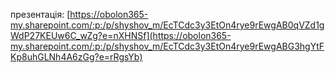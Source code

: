 презентація: [https://obolon365-my.sharepoint.com/:p:/p/shyshov_m/EcTCdc3y3EtOn4rye9rEwgAB0qVZd1gWdP27KEUw6C_wZg?e=nXHNSf](https://obolon365-my.sharepoint.com/:p:/p/shyshov_m/EcTCdc3y3EtOn4rye9rEwgABG3hgYtFKp8uhGLNh4A6zGg?e=rRgsYb)

